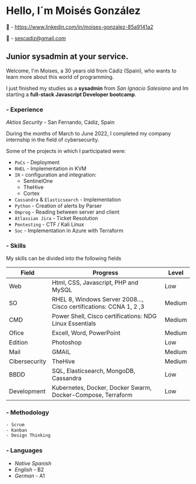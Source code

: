 # Hello, I´m Moisés González

🏢 - https://www.linkedin.com/in/moises-gonzalez-85a9141a2

📧 - sescadiz@gmail.com

## Junior sysadmin at your service.

Welcome, I'm Moises, a 30 years old from Cádiz (Spain), who wants to learn more about this world of programming.

I just finished my studies as a **sysadmin** from *San Ignacio Salesiano* and Im starting a **full-stack Javascript Developer bootcamp**.

### - Experience

*Aktios Security* - San Fernando, Cádiz, Spain

During the months of March to June 2022, I completed my company internship in the field of cybersecurity.
    
Some of the projects in which I participated were:
        
* `PoCs` - Deployment
* `RHEL` - Implementation in KVM
* `IR` - configuration and integration:
    - SentinelOne
    - TheHive
    - Cortex
* `Cassandra` & `Elasticsearch` - Implementation
* `Python` - Creation of alerts by Parser
* `Omprog` - Reading between server and client
* `Atlassian Jira` - Ticket Resolution
* `Pentesting` - CTF / Kali Linux
* `Soc` - Implementation in Azure with Terraform

### - Skills

My skills can be divided into the following fields

| Field | Progress | Level |
| ----- | ------ | -----|
| Web | Html, CSS, Javascript, PHP and MySQL | Low |
| SO | RHEL 8, Windows Server 2008..., Cisco certifications: CCNA 1, 2 ,3  | Medium |
| CMD | Power Shell, Cisco certifications: NDG Linux Essentials | Medium |
| Ofice |  Excell, Word, PowerPoint | Medium |
| Edition | Photoshop | Low |
| Mail | GMAIL | Medium |
| Cibersecurity| TheHive | Medium |
| BBDD | SQL, Elasticsearch, MongoDB, Cassandra | Low |
| Development | Kubernetes, Docker, Docker Swarm, Docker-Compose, Terraform | Low | 

### - Methodology

```sh
- Scrum
- Kanban
- Design Thinking
```

### - Languages

- *Native Spanish*
- *English* - B2
- *German* - A1

